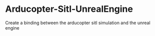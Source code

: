 # Arducopter-Sitl-UnrealEngine
Create a binding between the arducopter sitl simulation and the unreal engine
